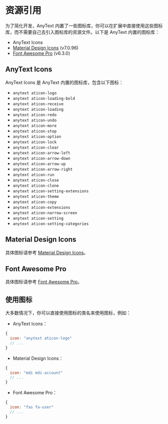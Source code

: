 # 资源引用
为了简化开发，AnyText 内置了一些图标库，你可以在扩展中直接使用这些图标库，而不需要自己去引入图标库的资源文件。以下是 AnyText 内置的图标库：
- AnyText Icons
- [Material Design Icons](https://materialdesignicons.com/) (v7.0.96)
- [Font Awesome Pro](https://fontawesome.com/) (v6.3.0)

## AnyText Icons
AnyText Icons 是 AnyText 内置的图标库，包含以下图标：
- `anytext aticon-logo`
- `anytext aticon-loading-bold`
- `anytext aticon-receive`
- `anytext aticon-loading`
- `anytext aticon-redo`
- `anytext aticon-undo`
- `anytext aticon-more`
- `anytext aticon-stop`
- `anytext aticon-option`
- `anytext aticon-lock`
- `anytext aticon-clear`
- `anytext aticon-arrow-left`
- `anytext aticon-arrow-down`
- `anytext aticon-arrow-up`
- `anytext aticon-arrow-right`
- `anytext aticon-run`
- `anytext aticon-close`
- `anytext aticon-clone`
- `anytext aticon-setting-extensions`
- `anytext aticon-theme`
- `anytext aticon-copy`
- `anytext aticon-extensions`
- `anytext aticon-narrow-screen`
- `anytext aticon-setting`
- `anytext aticon-setting-categories`

## Material Design Icons
具体图标请参考 [Material Design Icons](https://materialdesignicons.com/)。

## Font Awesome Pro
具体图标请参考 [Font Awesome Pro](https://fontawesome.com/)。

## 使用图标
大多数情况下，你可以直接使用图标的类名来使用图标，例如：

- AnyText Icons：
```js
{
  icon: "anytext aticon-logo"
  // ...
}
```

- Material Design Icons：
```js
{
  icon: "mdi mdi-account"
  // ...
}
```

- Font Awesome Pro：
```js
{
  icon: "fas fa-user"
  // ...
}
```
